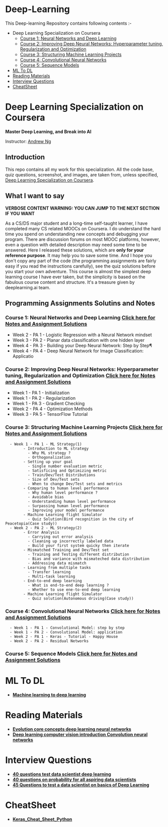 # Deep-Learning

This Deep-learning Repository contains following contents :-
* Deep Learning Specialization on Coursera
  * [Course 1: Neural Networks and Deep Learning](https://github.com/ashoklathwal/Deep-Learning#course-1-neural-networks-and-deep-learning-click-here-for-notes-and-assignment-solutions)
  * [Course 2: Improving Deep Neural Networks: Hyperparameter tuning, Regularization and Optimization](https://github.com/ashoklathwal/Deep-Learning#course-2-improving-deep-neural-networks-hyperparameter-tuning-regularization-and-optimization)
  * [Course 3: Structuring Machine Learning Projects](https://github.com/ashoklathwal/Deep-Learning#course-3-structuring-machine-learning-projects)
  * [Course 4: Convolutional Neural Networks](https://github.com/ashoklathwal/Deep-Learning#course-4-convolutional-neural-networks)
  * [Course 5: Sequence Models](https://github.com/ashoklathwal/Deep-Learning#course-5-sequence-models)
* [ML To DL](https://github.com/ashoklathwal/Deep-Learning#ml-to-dl)
* [Reading Materials](https://github.com/ashoklathwal/Deep-Learning#reading-materials)
* [Interview Questions](https://github.com/ashoklathwal/Deep-Learning#interview-questions)
* [CheatSheet](https://github.com/ashoklathwal/Deep-Learning#cheatsheet)

# Deep Learning Specialization on Coursera

**Master Deep Learning, and Break into AI**

Instructor: [Andrew Ng](http://www.andrewng.org/)

## Introduction

This repo contains all my work for this specialization. All the code base, quiz questions, screenshot, and images, are taken from, unless specified, [Deep Learning Specialization on Coursera](https://www.coursera.org/specializations/deep-learning).

## What I want to say

**VERBOSE CONTENT WARNING: YOU CAN JUMP TO THE NEXT SECTION IF YOU WANT**

As a CS/DS major student and a long-time self-taught learner, I have completed many CS related MOOCs on Coursera. I do understand the hard time you spend on understanding new concepts and debugging your program. There are discussion forums on most MOOC platforms, however, even a question with detailed description may need some time to be answered. Here I released these solutions, which are **only for your reference purpose**. It may help you to save some time. And I hope you don't copy any part of the code (the programming assignments are fairly easy if you read the instructions carefully), see the quiz solutions before you start your own adventure. This course is almost the simplest deep learning course I have ever taken, but the simplicity is based on the fabulous course content and structure. It's a treasure given by deeplearning.ai team.

## Programming Assignments Solutins and Notes

### Course 1: Neural Networks and Deep Learning [Click here for Notes and Assignment Solutions](https://github.com/ashoklathwal/Deep-Learning/tree/master/Neural%20Networks%20and%20Deep%20Learning%20coursera)

  - Week 2 - PA 1 - Logistic Regression with a Neural Network mindset
  - Week 3 - PA 2 - Planar data classification with one hidden layer
  - Week 4 - PA 3 - Building your Deep Neural Network: Step by Step¶
  - Week 4 - PA 4 - Deep Neural Network for Image Classification: Applicatio

### Course 2: Improving Deep Neural Networks: Hyperparameter tuning, Regularization and Optimization [Click here for Notes and Assignment Solutions](https://github.com/ashoklathwal/Deep-Learning/tree/master/Improving%20Deep%20Neural%20Networks-%20Hyperparameter%20tuning-%20Regularization%20and%20Optimization%20coursera)

  - Week 1 - PA 1 - Initialization
  - Week 1 - PA 2 - Regularization
  - Week 1 - PA 3 - Gradient Checking
  - Week 2 - PA 4 - Optimization Methods
  - Week 3 - PA 5 - TensorFlow Tutorial

### Course 3: Structuring Machine Learning Projects [Click here for Notes and Assignment Solutions](https://github.com/ashoklathwal/Deep-Learning/tree/master/Structuring%20Machine%20Learning%20Projects)
```
  - Week 1 - PA 1 - ML Strategy(1)
        - Introduction to ML strategy
          - Why ML strategy ? 
          - Orthogonalization
        - Setting up your goal
          - Single number evaluation metric
          - Satisficing and Optimizing metric
          - Train/Dev/Test Distributions
          - Size of Dev/Test sets
          - When to change Dev/Test sets and metrics 
        - Comparing to human level performance
          - Why human level performance ?
          - Avoidable bias
          - Understanding human level performance
          - Surpassing human level performance
          - Improving your model performance
        - Machine Learning flight Simulator
          - Quiz Solution(Bird recognition in the city of Peacetopia(Case study))
  - Week 2 - PA 2 - ML Strategy(2)
        - Error Analysis
          - Carrying out error analysis
          - Cleaning up incorrectly labeled data
          - Build your first system quicky then iterate
        - Mismatched Training and Dev/Test set
          - Training and Testing different distribution
          - Bias and variance with mismateched data distribution
          - Addressing data mismatch 
        - Learning from multiple tasks
          - Transfer learning
          - Multi-task learning
        - End-to-end deep learning
          - What is end-to-end deep learning ?
          - Whether to use ene-to-end deep learning 
        - Machine Learning flight Simulator
          - Quiz solution(Autonomous driving(Case study))
  ```
### Course 4: Convolutional Neural Networks [Click here for Notes and Assignment Solutions]()
```
  - Week 1 - PA 1 - Convolutional Model: step by step
  - Week 1 - PA 2 - Convolutional Model: application
  - Week 2 - PA 1 - Keras - Tutorial - Happy House
  - Week 2 - PA 2 - Residual Networks
```  
### Course 5: Sequence Models [Click here for Notes and Assignment Solutions]()

# ML To DL

* [**Machine learning to deep learning**](https://www.linkedin.com/pulse/deep-learning-primer-ankit-rathi?trk=v-feed&lipi=urn%3Ali%3Apage%3Ad_flagship3_feed%3B%2FqhBRQ2IBdqWXkxwqtgDDg%3D%3D)
# Reading Materials
* [**Evolution core concepts deep learning neural networks**](https://www.analyticsvidhya.com/blog/2016/08/evolution-core-concepts-deep-learning-neural-networks/)
* [**Deep learning computer vision introduction Convolution neural networks**](https://www.analyticsvidhya.com/blog/2016/04/deep-learning-computer-vision-introduction-convolution-neural-networks/)

# Interview Questions 

* [**40 questions test data scientist deep learning**](https://www.analyticsvidhya.com/blog/2017/04/40-questions-test-data-scientist-deep-learning/)
* [**40 questions on probability for all aspiring data scientists**](https://www.analyticsvidhya.com/blog/2017/04/40-questions-on-probability-for-all-aspiring-data-scientists/)
* [**45 Questions to test a data scientist on basics of Deep Learning**](https://www.analyticsvidhya.com/blog/2017/01/must-know-questions-deep-learning/)

# CheatSheet

* [**Keras_Cheat_Sheet_Python**](https://s3.amazonaws.com/assets.datacamp.com/blog_assets/Keras_Cheat_Sheet_Python.pdf)
